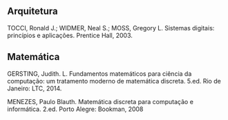 ## Arquitetura

TOCCI, Ronald J.; WIDMER, Neal S.; MOSS, Gregory L. Sistemas digitais: princípios e aplicações. Prentice Hall, 2003.

## Matemática

GERSTING, Judith. L. Fundamentos matemáticos para ciência da computação: um tratamento moderno de matemática discreta. 5.ed. Rio de Janeiro: LTC, 2014. 

MENEZES, Paulo Blauth. Matemática discreta para computação e informática. 2.ed. Porto Alegre: Bookman, 2008